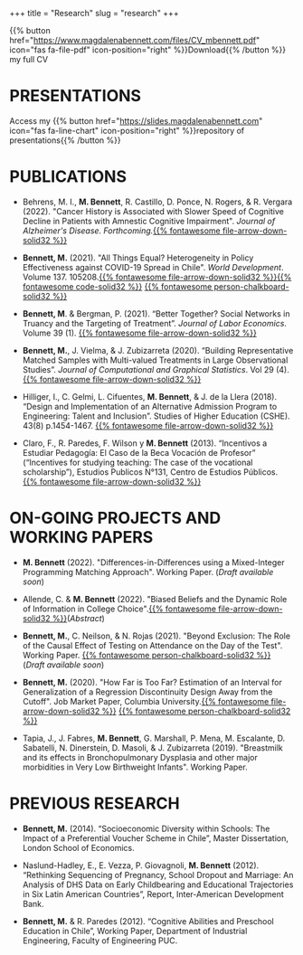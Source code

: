 +++
title = "Research"
slug = "research"
+++

{{% button href="https://www.magdalenabennett.com/files/CV_mbennett.pdf" icon="fas fa-file-pdf" icon-position="right" %}}Download{{% /button %}}  my full CV

# PRESENTATIONS

Access my {{% button href="https://slides.magdalenabennett.com" icon="fas fa-line-chart" icon-position="right" %}}repository of presentations{{% /button %}} 

# PUBLICATIONS

* Behrens, M. I., **M. Bennett**, R. Castillo, D. Ponce, N. Rogers, & R. Vergara (2022). "Cancer History is Associated with Slower Speed of Cognitive Decline in Patients with Amnestic Cognitive Impairment". *Journal of Alzheimer's Disease. Forthcoming.*[{{% fontawesome file-arrow-down-solid32 %}}](https://pubmed.ncbi.nlm.nih.gov/35491784/#:~:text=This%20study%20suggests%20that%20a,accelerated%20deterioration%20at%20follow%2Dup)

* **Bennett, M.** (2021). "All Things Equal? Heterogeneity in Policy Effectiveness against COVID-19 Spread in Chile". *World Development*. Volume 137. 105208.[{{% fontawesome file-arrow-down-solid32 %}}](/files/sub/mbennett_covid.pdf)[{{% fontawesome code-solid32 %}}](https://github.com/maibennett/covid_augsynth) [{{% fontawesome person-chalkboard-solid32 %}}](https://slides.magdalenabennett.com/docs/covid/uchile_20200914/) 

* **Bennett, M**. & Bergman, P. (2021). “Better Together? Social Networks in Truancy and the Targeting of Treatment”. *Journal of Labor Economics*. Volume 39 (1). [{{% fontawesome file-arrow-down-solid32 %}}](/files/networks_paper.pdf)

* **Bennett, M.**, J. Vielma, & J. Zubizarreta (2020). “Building Representative Matched Samples with Multi-valued Treatments in Large Observational Studies”. *Journal of Computational and Graphical Statistics*. Vol 29 (4). [{{% fontawesome file-arrow-down-solid32 %}}](https://arxiv.org/abs/1810.06707)

* Hilliger, I., C. Gelmi, L. Cifuentes, **M. Bennett**,  & J. de la Llera (2018). “Design and Implementation of an Alternative Admission Program to Engineering: Talent and Inclusion”. Studies of Higher Education (CSHE). 43(8) p.1454-1467. [{{% fontawesome file-arrow-down-solid32 %}}](https://www.tandfonline.com/doi/abs/10.1080/03075079.2016.1263291?journalCode=cshe20)

* Claro, F., R. Paredes, F. Wilson y **M. Bennett** (2013). “Incentivos a Estudiar Pedagogía: El Caso de la Beca Vocación de Profesor” (“Incentives for studying teaching: The case of the vocational scholarship”), Estudios Publicos N°131, Centro de Estudios Públicos. [{{% fontawesome file-arrow-down-solid32 %}}](https://www.cepchile.cl/cep/site/artic/20160304/asocfile/20160304100405/rev131_FClaro-RParedes-MBennett-TWilson.pdf)


# ON-GOING PROJECTS AND WORKING PAPERS

* **M. Bennett** (2022). "Differences-in-Differences using a Mixed-Integer Programming Matching Approach". Working Paper. (*Draft available soon*)

* Allende, C. & **M. Bennett** (2022). "Biased Beliefs and the Dynamic Role of Information in College Choice".[{{% fontawesome file-arrow-down-solid32 %}}](http://www.magdalenabennett.com/abstracts#chile-rct/)(*Abstract*)

* **Bennett, M.**, C. Neilson, & N. Rojas (2021). "Beyond Exclusion: The Role of the Causal Effect of Testing on Attendance on the Day of the Test". Working Paper. [{{% fontawesome person-chalkboard-solid32 %}}](https://slides.magdalenabennett.com/docs/attendance/attendance_20220405/) (*Draft available soon*)

* **Bennett, M.** (2020). "How Far is Too Far? Estimation of an Interval for Generalization of a Regression Discontinuity Design Away from the Cutoff". Job Market Paper, Columbia University.[{{% fontawesome file-arrow-down-solid32 %}}](/files/sub/MBennett_GRD.pdf) [{{% fontawesome person-chalkboard-solid32 %}}](https://slides.magdalenabennett.com/docs/rd/rd_20210420/) 

* Tapia, J., J. Fabres, **M. Bennett**, G. Marshall, P. Mena, M. Escalante, D. Sabatelli, N. Dinerstein, D. Masoli, & J. Zubizarreta (2019). "Breastmilk and its effects in Bronchopulmonary Dysplasia and other major morbidities in Very Low Birthweight Infants". Working Paper.


# PREVIOUS RESEARCH

* **Bennett, M.** (2014). “Socioeconomic Diversity within Schools: The Impact of a Preferential Voucher Scheme in Chile”, Master Dissertation, London School of Economics.

* Naslund-Hadley, E., E. Vezza, P. Giovagnoli, **M. Bennett** (2012). “Rethinking Sequencing of Pregnancy, School Dropout and Marriage: An Analysis of DHS Data on Early Childbearing and Educational Trajectories in Six Latin American Countries”, Report, Inter-American Development Bank.

* **Bennett, M.** & R. Paredes (2012). “Cognitive Abilities and Preschool Education in Chile”, Working Paper, Department of Industrial Engineering, Faculty of Engineering PUC.
